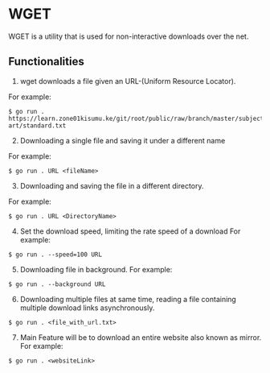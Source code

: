 # WGET

WGET is a utility that is used for non-interactive downloads over the net.

## Functionalities
1. wget downloads a file given an URL-(Uniform Resource Locator).

For example:
```
$ go run . https://learn.zone01kisumu.ke/git/root/public/raw/branch/master/subjects/ascii-art/standard.txt
```

2. Downloading a single file and saving it under a different name

For example:
```
$ go run . URL <fileName>
```

3. Downloading and saving the file in a different directory.

For example:
```
$ go run . URL <DirectoryName>
```

4. Set the download speed, limiting the rate speed of a download
For example:

```
$ go run . --speed=100 URL
```

5. Downloading file in background.
For example:

```
$ go run . --background URL
```

6. Downloading multiple files at same time, reading a file containing multiple download links asynchronously.

```
$ go run . <file_with_url.txt>
```

7. Main Feature will be to download an entire website also known as mirror.
For example:

```
$ go run . <websiteLink>
```
